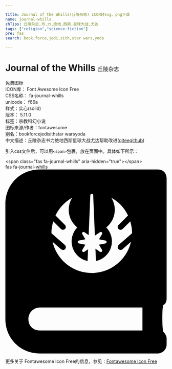 ```yaml
---

title: Journal of the Whills(丘陵杂志) ICON转svg、png下载
name: journal-whills
zhTips: 丘陵杂志,书,力,绝地,西斯,星球大战,尤达
tags: ["religion","science-fiction"]
pre: fas
search: book,force,jedi,sith,star wars,yoda

---
```


# Journal of the Whills  <small style="font-size: 60%;font-weight: 100">丘陵杂志</small>


<div class="detail-page">
<p>
<span><span class="badge-success badge">免费图标</span> </span>
<br/>
<span>
ICON库：
<span class="badge-secondary badge">Font Awesome Icon Free</span> 
</span>
<br/>
<span>
CSS名称：
<span class="badge-secondary badge">fa-journal-whills</span> 
</span>
<br/>
<span>
unicode：
<span class="badge-secondary badge">f66a</span> 
<copy-btn content='f66a' btn-title=""></copy-btn>
<copy-btn :content='String.fromCodePoint(parseInt("f66a", 16))' btn-title="复制U"></copy-btn>
</span><br/><span>样式：<span class="badge-light badge">实心(solid)</span></span>
<br/>
<span>
版本：
<span class="badge-secondary badge">5.11.0</span> 
</span><br/><span>标签：<span class="badge-light badge"><router-link to="/tags/religion.html">宗教</router-link></span><span class="badge-light badge"><router-link to="/tags/science-fiction.html">科幻小说</router-link></span></span>
<br/>
<span>图标来源/作者：<span class="badge-light badge">fontawesome</span></span> 
<br/>
<span>别名：<span class="badge-light badge">book</span><span class="badge-light badge">force</span><span class="badge-light badge">jedi</span><span class="badge-light badge">sith</span><span class="badge-light badge">star wars</span><span class="badge-light badge">yoda</span></span><br/><span class="zh-detail">中文描述：<span class="badge-primary badge">丘陵杂志</span><span class="badge-primary badge">书</span><span class="badge-primary badge">力</span><span class="badge-primary badge">绝地</span><span class="badge-primary badge">西斯</span><span class="badge-primary badge">星球大战</span><span class="badge-primary badge">尤达</span><span class="help-link"><span>帮助改进</span>(<a href="https://gitee.com/liuwave/icon-helper/edit/master/json/fontawesome/solid/journal-whills.json" target="_blank" rel="noopener noreferrer">gitee</a><a href="https://github.com/liuwave/icon-helper/edit/master/json/fontawesome/solid/journal-whills.json" target="_blank" rel="noopener noreferrer">github</a></span>)</span><br/>
</p>
</div>
<div class="alert alert-dark">
  <i class="fas fa-journal-whills fa-xs"></i>
  <i class="fas fa-journal-whills fa-sm"></i>
  <i class="fas fa-journal-whills fa-lg"></i>
  <i class="fas fa-journal-whills fa-2x"></i>
  <i class="fas fa-journal-whills fa-3x"></i>
  <i class="fas fa-journal-whills fa-5x"></i>
  <i class="fas fa-journal-whills fa-7x"></i>
</div>
<div>
  <p>引入css文件后，可以用<code>&lt;span&gt;</code>包裹，放在页面中。具体如下所示：    
  </p>
  <div class="alert alert-primary" style="font-size: 14px">
    &lt;span class="fas fa-journal-whills" aria-hidden="true"&gt;&lt;/span&gt;
    <copy-btn content='<span class="fas fa-journal-whills" aria-hidden="true"></span>'></copy-btn>
  </div>
  <div class="alert alert-secondary">
    <i class="fas fa-journal-whills"
    style="font-size: 24px"
    aria-hidden="true"></i> fas fa-journal-whills
    <copy-btn content="fas fa-journal-whills" btn-title="复制图标名称"></copy-btn>
  </div>
</div>
<div id="svg" class="svg-wrap">
<svg xmlns="http://www.w3.org/2000/svg" viewBox="0 0 448 512"><path d="M438.40625,377.59375c-3.20313,12.8125-3.20313,57.60937,0,73.60937Q447.9922,460.78907,448,470.40625v16c0,16-12.79688,25.59375-25.59375,25.59375H96c-54.40625,0-96-41.59375-96-96V96C0,41.59375,41.59375,0,96,0H422.40625C438.40625,0,448,9.59375,448,25.59375v332.8125Q448,372.79688,438.40625,377.59375ZM380.79688,384H96c-16,0-32,12.79688-32,32s12.79688,32,32,32H380.79688ZM128.01562,176.01562c0,.51563.14063.98438.14063,1.5l37.10937,32.46876A7.99954,7.99954,0,0,1,160,224h-.01562a9.17678,9.17678,0,0,1-5.25-1.98438L131.14062,201.375C142.6875,250.95312,186.90625,288,240,288s97.3125-37.04688,108.875-86.625l-23.59375,20.64062a8.02516,8.02516,0,0,1-5.26563,1.96876H320a9.14641,9.14641,0,0,1-6.01562-2.71876A9.26508,9.26508,0,0,1,312,216a9.097,9.097,0,0,1,2.73438-6.01562l37.10937-32.46876c.01563-.53124.15625-1,.15625-1.51562,0-11.04688-2.09375-21.51562-5.06251-31.59375l-21.26562,21.25a8.00467,8.00467,0,0,1-11.32812-11.3125l26.42187-26.40625a111.81517,111.81517,0,0,0-46.35937-49.26562,63.02336,63.02336,0,0,1-14.0625,82.64062A55.83846,55.83846,0,0,1,251.625,254.73438l-1.42188-34.28126,12.67188,8.625a3.967,3.967,0,0,0,2.25.6875,3.98059,3.98059,0,0,0,3.43749-6.03124l-8.53124-14.3125,17.90625-3.71876a4.00647,4.00647,0,0,0,0-7.84374l-17.90625-3.71876,8.53124-14.3125a3.98059,3.98059,0,0,0-3.43749-6.03124,4.726,4.726,0,0,0-2.25.67187L248.6875,184.125,244,71.82812a4.00386,4.00386,0,0,0-8,0l-4.625,110.8125-12-8.15624a4.003,4.003,0,0,0-5.68751,5.35937l8.53126,14.3125L204.3125,197.875a3.99686,3.99686,0,0,0,0,7.82812l17.90625,3.73438-8.53126,14.29688a4.72469,4.72469,0,0,0-.56249,2.04687,4.59547,4.59547,0,0,0,1.25,2.90625,4.01059,4.01059,0,0,0,2.75,1.09375,4.09016,4.09016,0,0,0,2.25-.6875l10.35937-7.04687L228.375,254.76562a55.86414,55.86414,0,0,1-28.71875-93.45312,63.01119,63.01119,0,0,1-14.04688-82.65625,111.93158,111.93158,0,0,0-46.375,49.26563l26.42187,26.42187a7.99917,7.99917,0,0,1-11.3125,11.3125l-21.26563-21.26563C130.09375,154.48438,128,164.95312,128.01562,176.01562Z"/></svg>
</div>
<detail full-name='fa-journal-whills'></detail>
    
<div><p>更多关于  Fontawesome Icon Free的信息，参见：<a target="_blank" href="https://iconhelper.cn/fontawesome.html">Fontawesome Icon Free</a>
</p></div>
